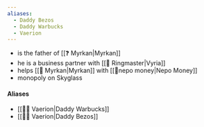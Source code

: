 ```yaml
---
aliases:
  - Daddy Bezos
  - Daddy Warbucks
  - Vaerion
---
```

- is the father of [[❓ Myrkan|Myrkan]]
- he is a business partner with [[🦇 Ringmaster|Vyria]]
- helps [[🧙 Myrkan|Myrkan]] with [[💸nepo money|Nepo Money]]
- monopoly on Skyglass
#### Aliases
- [[👨‍💼 Vaerion|Daddy Warbucks]]
- [[👨‍💼 Vaerion|Daddy Bezos]]
